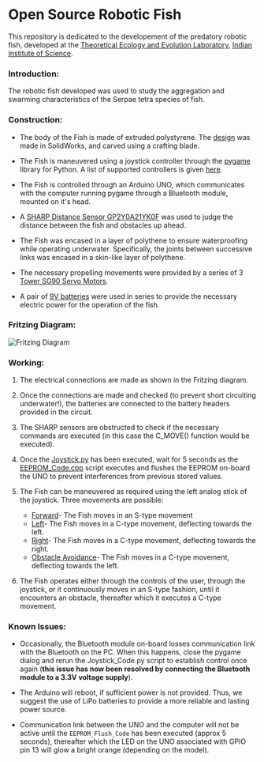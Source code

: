 # Open Source Robotic Fish
This repository is dedicated to the developement of the predatory robotic fish, developed at the [Theoretical Ecology and Evolution Laboratory](https://teelabiisc.wordpress.com/), [Indian Institute of Science](https://www.iisc.ac.in).

### Introduction:
The robotic fish developed was used to study the aggregation and swarming characteristics of the Serpae tetra species of fish.

### Construction:
- The body of the Fish is made of extruded polystyrene. The [design](https://bitbucket.org/Fish) was made in SolidWorks, and carved using a crafting blade.

- The Fish is maneuvered using a joystick controller through the [pygame](Pygame.org) library for Python. A list of supported controllers is given [here](https://www.pygame.org/docs/ref/joystick.html).

- The Fish is controlled through an Arduino UNO, which communicates with the computer running pygame through a Bluetooth module, mounted on it's head.

- A [SHARP Distance Sensor GP2Y0A21YK0F](https://www.pololu.com/category/79/sharp-distance-sensors) was used to judge the distance between the fish and obstacles up ahead.

- The Fish was encased in a layer of polythene to ensure waterproofing while operating underwater. Specifically, the joints between successive links was encased in a skin-like layer of polythene.

- The necessary propelling movements were provided by a series of 3 [Tower SG90 Servo Motors](https://servodatabase.com/servo/towerpro/sg90).

- A pair of [9V batteries](https://www.amazon.com/AmazonBasics-Everyday-Alkaline-Batteries-8-Pack/dp/B00MH4QM1S) were used in series to provide the necessary electric power for the operation of the fish.

### Fritzing Diagram:

![Fritzing Diagram](https://bitbucket.org/SarthakJShetty/fish/raw/bb4f6f4529ad80b42fe88c2d7c0ff229d1147c28/Images/Fish_Circuitry.jpg "Fritzing Diagram")

### Working:
1. The electrical connections are made as shown in the Fritzing diagram.

2. Once the connections are made and checked (to prevent short circuiting underwater!), the batteries are connected to the battery headers provided in the circuit.

3. The SHARP sensors are obstructed to check if the necessary commands are executed (in this case the C_MOVE() function would be executed).

4. Once the [Joystick.py](https://bitbucket.org/SarthakJShetty/fish/src/master/Code/Joystick_Code/Joystick_Code.py) has been executed, wait for 5 seconds as the [EEPROM_Code.cpp](https://bitbucket.org/SarthakJShetty/Fish/src/master/Code/EEPROM_Flush_Code) script executes and flushes the EEPROM on-board the UNO to prevent interferences from previous stored values.

5. The Fish can be maneuvered as required using the left analog stick of the joystick. Three movements are possible:
	- [Forward](https://bitbucket.org/SarthakJShetty/Fish/src/master/Code/Stable_Movement_Code/Stable_Movement_Code.cpp)- The Fish moves in an S-type movement 
	- [Left](https://bitbucket.org/SarthakJShetty/Fish/src/master/Code/Stable_Movement_Code/Stable_Movement_Code.cpp)- The Fish moves in a C-type movement, deflecting towards the left.
	- [Right](https://bitbucket.org/SarthakJShetty/Fish/src/master/Code/Stable_Movement_Code/Stable_Movement_Code.cpp)- The Fish moves in a C-type movement, deflecting towards the right.
	- [Obstacle Avoidance](https://bitbucket.org/SarthakJShetty/Fish/src/master/Code/Stable_Movement_Code/Stable_Movement_Code.cpp)- The Fish moves in a C-type movement, deflecting towards the left. 

6. The Fish operates either through the controls of the user, through the joystick, or it continuously moves in an S-type fashion, until it encounters an obstacle, thereafter which it executes a C-type movement.

### Known Issues:

- Occasionally, the Bluetooth module on-board losses communication link with the Bluetooth on the PC. When this happens, close the pygame dialog and rerun the Joystick_Code.py script to establish control once again (**this issue has now been resolved by connecting the Bluetooth module to a 3.3V voltage supply**).

- The Arduino will reboot, if sufficient power is not provided. Thus, we suggest the use of LiPo batteries to provide a more reliable and lasting power source.

- Communication link between the UNO and the computer will not be active until the `EEPROM_Flush_Code` has been executed (approx 5 seconds), thereafter which the LED on the UNO associated with GPIO pin 13 will glow a bright orange (depending on the model).
